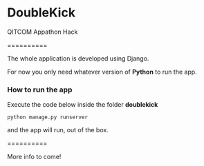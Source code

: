 DoubleKick
==========

QITCOM Appathon Hack

==========

The whole application is developed using Django.

For now you only need whatever version of **Python** to run the app. 

### How to run the app ###

Execute the code below inside the folder **doublekick**

`python manage.py runserver`

and the app will run, out of the box. 

==========

More info to come!